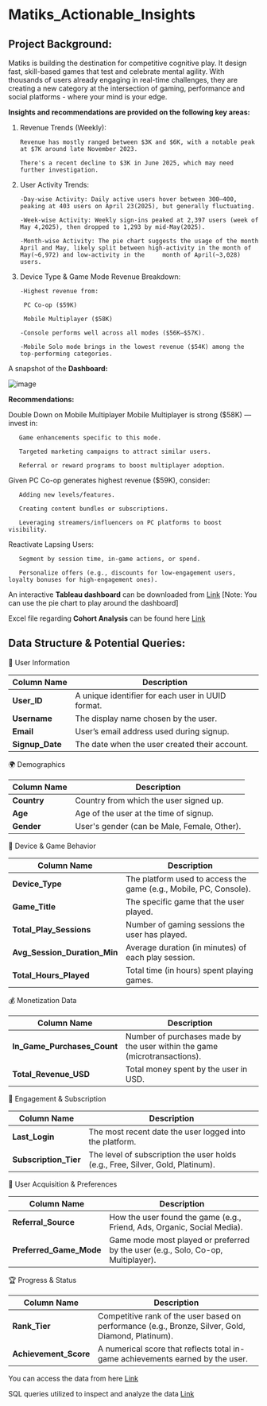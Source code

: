 # Matiks_Actionable_Insights

## Project Background:

Matiks is building the destination for competitive cognitive play. It design fast, skill-based games that test and celebrate mental agility. With thousands of users already engaging in real-time challenges, they are creating a new category at the intersection of gaming, performance and social platforms - where your mind is your edge.

**Insights and recommendations are provided on the following key areas:**

1. Revenue Trends (Weekly):

       Revenue has mostly ranged between $3K and $6K, with a notable peak at $7K around late November 2023.

       There's a recent decline to $3K in June 2025, which may need further investigation.

2. User Activity Trends:
   
       -Day-wise Activity: Daily active users hover between 300–400, peaking at 403 users on April 23(2025), but generally fluctuating.

       -Week-wise Activity: Weekly sign-ins peaked at 2,397 users (week of May 4,2025), then dropped to 1,293 by mid-May(2025).

       -Month-wise Activity: The pie chart suggests the usage of the month April and May, likely split between high-activity in the month of May(~6,972) and low-activity in the     month of April(~3,028) users.
3. Device Type & Game Mode Revenue Breakdown:
   
       -Highest revenue from:
   
        PC Co-op ($59K)
   
        Mobile Multiplayer ($58K)
   
       -Console performs well across all modes ($56K–$57K).
   
       -Mobile Solo mode brings in the lowest revenue ($54K) among the top-performing categories.

A snapshot of the **Dashboard:**

   ![image](https://github.com/user-attachments/assets/c573b432-3ee9-4b89-9f93-6e5169d5e528)
   

   **Recommendations:**

   Double Down on Mobile Multiplayer
   Mobile Multiplayer is strong ($58K) — invest in:

       Game enhancements specific to this mode.

       Targeted marketing campaigns to attract similar users.

       Referral or reward programs to boost multiplayer adoption.
   
   Given PC Co-op generates highest revenue ($59K), consider:

       Adding new levels/features.

       Creating content bundles or subscriptions.

       Leveraging streamers/influencers on PC platforms to boost visibility.

   Reactivate Lapsing Users:

       Segment by session time, in-game actions, or spend.

       Personalize offers (e.g., discounts for low-engagement users, loyalty bonuses for high-engagement ones).


  An interactive **Tableau dashboard** can be downloaded from [Link](https://public.tableau.com/app/profile/saswat.mishra8618/viz/MatiksAnalytics/MatiksMetrics) [Note: You can use the pie chart to play around the dashboard]

  Excel file regarding **Cohort Analysis** can be found here [Link](https://docs.google.com/spreadsheets/d/1jLQDGDxwwkApF8JMH79D7UOMvUX7tuo6/edit?usp=drive_link&ouid=106430923092545418901&rtpof=true&sd=true)


  ## Data Structure & Potential Queries:

  🧾 User Information

| Column Name      | Description                                       |
| ---------------- | ------------------------------------------------- |
| **User\_ID**     | A unique identifier for each user in UUID format. |
| **Username**     | The display name chosen by the user.              |
| **Email**        | User’s email address used during signup.          |
| **Signup\_Date** | The date when the user created their account.     |

🌍 Demographics

| Column Name | Description                                 |
| ----------- | ------------------------------------------- |
| **Country** | Country from which the user signed up.      |
| **Age**     | Age of the user at the time of signup.      |
| **Gender**  | User's gender (can be Male, Female, Other). |

📱 Device & Game Behavior

| Column Name                     | Description                                                       |
| ------------------------------- | ----------------------------------------------------------------- |
| **Device\_Type**                | The platform used to access the game (e.g., Mobile, PC, Console). |
| **Game\_Title**                 | The specific game that the user played.                           |
| **Total\_Play\_Sessions**       | Number of gaming sessions the user has played.                    |
| **Avg\_Session\_Duration\_Min** | Average duration (in minutes) of each play session.               |
| **Total\_Hours\_Played**        | Total time (in hours) spent playing games.                        |

💰 Monetization Data

| Column Name                    | Description                                                               |
| ------------------------------ | ------------------------------------------------------------------------- |
| **In\_Game\_Purchases\_Count** | Number of purchases made by the user within the game (microtransactions). |
| **Total\_Revenue\_USD**        | Total money spent by the user in USD.                                     |


📆 Engagement & Subscription

| Column Name            | Description                                                                    |
| ---------------------- | ------------------------------------------------------------------------------ |
| **Last\_Login**        | The most recent date the user logged into the platform.                        |
| **Subscription\_Tier** | The level of subscription the user holds (e.g., Free, Silver, Gold, Platinum). |

📣 User Acquisition & Preferences

| Column Name               | Description                                                                      |
| ------------------------- | -------------------------------------------------------------------------------- |
| **Referral\_Source**      | How the user found the game (e.g., Friend, Ads, Organic, Social Media).          |
| **Preferred\_Game\_Mode** | Game mode most played or preferred by the user (e.g., Solo, Co-op, Multiplayer). |


🏆 Progress & Status

| Column Name            | Description                                                                                        |
| ---------------------- | -------------------------------------------------------------------------------------------------- |
| **Rank\_Tier**         | Competitive rank of the user based on performance (e.g., Bronze, Silver, Gold, Diamond, Platinum). |
| **Achievement\_Score** | A numerical score that reflects total in-game achievements earned by the user.                     |

You can access the data from here [Link](https://drive.google.com/file/d/1rMRtNN-NgFmAeb36pwQqdxlNBM-OcDNW/view?usp=sharing)

SQL queries utilized to inspect and analyze the data [Link](https://drive.google.com/file/d/1HE5dZKZ20KhtukjqSP9fIm7UQbKz2m4_/view?usp=sharing)



